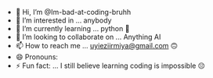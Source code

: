 - 👋 Hi, I’m @Im-bad-at-coding-bruhh
- 👀 I’m interested in ... anybody 
- 🌱 I’m currently learning ... python 🤧
- 💞️ I’m looking to collaborate on ... Anything AI
- 📫 How to reach me ... uyieziirmiya@gmail.com 🙃
- 😄 Pronouns:
- ⚡ Fun fact: ... I still believe learning coding is impossible 😔 

<!---
Im-bad-at-coding-bruhh/Im-bad-at-coding-bruhh is a ✨ special ✨ repository because its `README.md` (this file) appears on your GitHub profile.
You can click the Preview link to take a look at your changes.
--->

